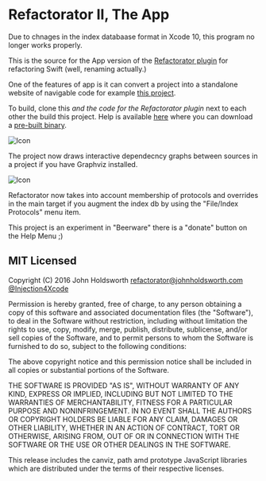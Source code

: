 # Refactorator II, The App

Due to chnages in the index databaase format in Xcode 10, this program no longer works properly.

This is the source for the App version of the [Refactorator plugin](https://github.com/johnno1962/Refactorator)
for refactoring Swift (well, renaming actually.)

One of the features of app is it can convert a project into a standalone website of navigable code for
example [this project](http://johnholdsworth.com/refactorator).

To build, clone this *and the code for the Refactorator plugin* next to each other the build this project.
Help is available [here](http://johnholdsworth.com/refactorator.html) where you can download a [pre-built
binary](http://johnholdsworth.com/Refactorator.app.zip).

![Icon](http://johnholdsworth.com/refactorator2.gif)

The project now draws interactive dependecncy graphs between sources in a project if you have Graphviz installed.

![Icon](http://johnholdsworth.com/depends.png)

Refactorator now takes into account membership of protocols and overrides in the main target
if you augment the index db by using the "File/Index Protocols" menu item.

This project is an experiment in "Beerware" there is a "donate" button on the Help Menu ;)

## MIT Licensed

Copyright (C) 2016 John Holdsworth refactorator@johnholdsworth.com [@Injection4Xcode](https://twitter.com/@Injection4Xcode)

Permission is hereby granted, free of charge, to any person obtaining a copy of this software and associated 
documentation files (the "Software"), to deal in the Software without restriction, including without limitation 
the rights to use, copy, modify, merge, publish, distribute, sublicense, and/or sell copies of the Software, 
and to permit persons to whom the Software is furnished to do so, subject to the following conditions:

The above copyright notice and this permission notice shall be included in all copies or substantial 
portions of the Software.

THE SOFTWARE IS PROVIDED "AS IS", WITHOUT WARRANTY OF ANY KIND, EXPRESS OR IMPLIED, INCLUDING BUT NOT 
LIMITED TO THE WARRANTIES OF MERCHANTABILITY, FITNESS FOR A PARTICULAR PURPOSE AND NONINFRINGEMENT. 
IN NO EVENT SHALL THE AUTHORS OR COPYRIGHT HOLDERS BE LIABLE FOR ANY CLAIM, DAMAGES OR OTHER LIABILITY, 
WHETHER IN AN ACTION OF CONTRACT, TORT OR OTHERWISE, ARISING FROM, OUT OF OR IN CONNECTION WITH THE 
SOFTWARE OR THE USE OR OTHER DEALINGS IN THE SOFTWARE.

This release includes the canviz, path amd prototype JavaScript libraries which are distributed under the terms of their respective licenses.

